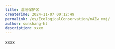 ```yaml
---
title: 湿地保护区
createTime: 2024-11-07 00:12:49
permalink: /es/EcologicalConservation/nAZw_nmj/
author: sunshang-hl
description: xxxx
---
```


xxxx